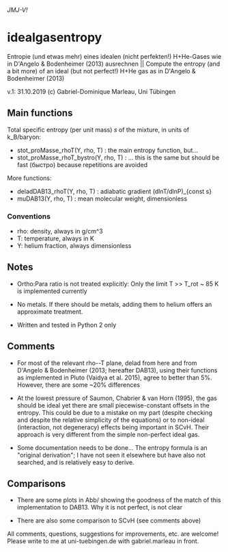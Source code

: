 _JMJ-V!_

# idealgasentropy
Entropie (und etwas mehr) eines idealen (nicht perfekten!) H+He-Gases wie in D'Angelo & Bodenheimer (2013) ausrechnen
|| Compute the entropy (and a bit more) of an ideal (but not perfect!) H+He gas as in D'Angelo & Bodenheimer (2013)

v.1: 31.10.2019 (c) Gabriel-Dominique Marleau, Uni Tübingen

## Main functions
Total specific entropy (per unit mass) _s_ of the mixture, in units of k_B/baryon:
- stot_proMasse_rhoT(Y, rho, T)        : the main entropy function, but...
- stot_proMasse_rhoT_bystro(Y, rho, T) : ... this is the same but should be fast (быстро) because repetitions are avoided

More functions:
- deladDAB13_rhoT(Y, rho, T)           : adiabatic gradient (dlnT/dlnP)\_{const s}
- muDAB13(Y, rho, T)                   : mean molecular weight, dimensionless
 
### Conventions
- rho: density,         always in g/cm^3
- T:   temperature,     always in K
- Y:   helium fraction, always dimensionless

## Notes
- Ortho:Para ratio is not treated explicitly: Only the limit T >> T_rot ~ 85 K is implemented currently

- No metals. If there should be metals, adding them to helium offers an approximate treatment.

- Written and tested in Python 2 only

## Comments
- For most of the relevant rho--T plane, delad from here and from D'Angelo & Bodenheimer (2013; hereafter DAB13), using their functions as implemented in Pluto (Vaidya et al. 2015), agree to better than 5%. However, there are some ~20% differences

- At the lowest pressure of Saumon, Chabrier & van Horn (1995), the gas should be ideal yet there are small piecewise-constant offsets in the entropy. This could be due to a mistake on my part (despite checking and despite the relative simplicity of the equations) or to non-ideal (interaction, not degeneracy) effects being important in SCvH. Their approach is very different from the simple non-perfect ideal gas.

- Some documentation needs to be done... The entropy formula is an "original derivation"; I have not seen it elsewhere but have also not searched, and is relatively easy to derive.

## Comparisons
- There are some plots in Abb/ showing the goodness of the match of this implementation to DAB13. Why it is not perfect, is not clear

- There are also some comparison to SCvH (see comments above)

All comments, questions, suggestions for improvements, etc. are welcome! Please write to me at uni-tuebingen.de with gabriel.marleau in front.

